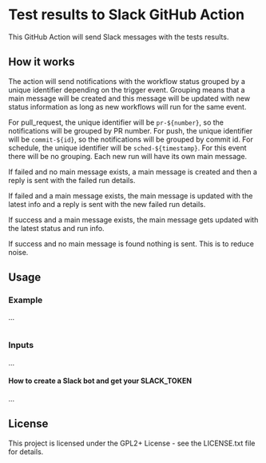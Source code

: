 # Test results to Slack GitHub Action

This GitHub Action will send Slack messages with the tests results.

## How it works

The action will send notifications with the workflow status grouped by a unique identifier depending on the trigger event. Grouping means that a main message will be created and this message will be updated with new status information as long as new workflows will run for the same event.

For pull_request, the unique identifier will be `pr-${number}`, so the notifications will be grouped by PR number.
For push, the unique identifier will be `commit-${id}`, so the notifications will be grouped by commit id.
For schedule, the unique identifier will be `sched-${timestamp}`. For this event there will be no grouping. Each new run will have its own main message. 

If failed and no main message exists, a main message is created and then a reply is sent with the failed run details.

If failed and a main message exists, the main message is updated with the latest info and a reply is sent with the new failed run details.

If success and a main message exists, the main message gets updated with the latest status and run info.

If success and no main message is found nothing is sent. This is to reduce noise.


## Usage

### Example

...

```yml

```

### Inputs

...


#### How to create a Slack bot and get your SLACK_TOKEN

...

## License

This project is licensed under the GPL2+ License - see the LICENSE.txt file for details.
